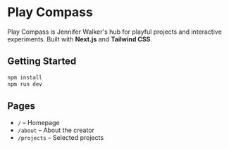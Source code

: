 # Play Compass

Play Compass is Jennifer Walker's hub for playful projects and interactive experiments.
Built with **Next.js** and **Tailwind CSS**.

## Getting Started

```bash
npm install
npm run dev
```

## Pages

- `/` – Homepage
- `/about` – About the creator
- `/projects` – Selected projects
